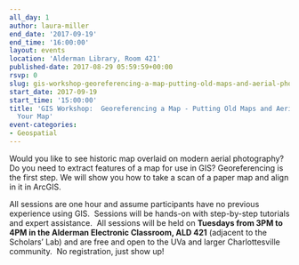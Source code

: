 ```yaml
---
all_day: 1
author: laura-miller
end_date: '2017-09-19'
end_time: '16:00:00'
layout: events
location: 'Alderman Library, Room 421'
published-date: 2017-08-29 05:59:59+00:00
rsvp: 0
slug: gis-workshop-georeferencing-a-map-putting-old-maps-and-aerial-photos-on-your-map-2
start_date: 2017-09-19
start_time: '15:00:00'
title: 'GIS Workshop:  Georeferencing a Map - Putting Old Maps and Aerial Photos on
  Your Map'
event-categories:
- Geospatial
---
```


Would you like to see historic map overlaid on modern aerial photography? Do you need to extract features of a map for use in GIS? Georeferencing is the first step. We will show you how to take a scan of a paper map and align in it in ArcGIS.

All sessions are one hour and assume participants have no previous experience using GIS.  Sessions will be hands-on with step-by-step tutorials and expert assistance.  All sessions will be held on **Tuesdays from 3PM to 4PM in the Alderman Electronic Classroom, ALD 421** (adjacent to the Scholars’ Lab) and are free and open to the UVa and larger Charlottesville community.  No registration, just show up!


